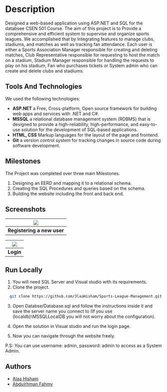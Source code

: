 # Description

Designed a web-based application using ASP.NET and SQL for the databsee CSEN 501 Course. The aim of this project is to Provide a comprehensive and efficient system to supervise and organize sports leagues. We accomplished that by Integrating features to manage clubs, stadiums, and matches as well as tracking fan attendance. Each user is either a Sports Association Manager responsible for creating and deleting matches, Club Representative responsible for requesting to host the match on a stadium, Stadium Manager responsible for handling the requests to play on his stadium, Fan who purchases tickets or System admin who can create and delete clubs and stadiums.

##  Tools And Technologies

We used the following technologies:
- **ASP.NET** a Free, Cross-platform, Open source framework for building web apps and services with .NET and C#.
- **MSSQL** a relational database management system (RDBMS) that is designed to provide a high-reliability, high-performance, and easy-to-use solution for the development of SQL-based applications.
- **HTML, CSS** Markup languages for the layout of the page and frontend.
- **Git** a version control system for tracking changes in source code during software development.

## Milestones

The Project was completed over three main Milestones.

1) Designing an EERD and mapping it to a relational schema.
2) Creating the SQL Procedures and queries based on the schema.
3) Building the website including the front and back end.

## Screenshots

| <img src="https://via.placeholder.com/468x300?text=App+Screenshot+Here"> |
|:--:| 
| **Registering a new user** |

| <img src="https://via.placeholder.com/468x300?text=App+Screenshot+Here"> |
|:--:| 
| **Login** |

## Run Locally

1) You will need SQL Server and Visual studio with its requirements.
2) Clone the project.
```bash
  git clone https://github.com/3laaHisham/Sports-League-Management.git
```
3) Open Databse/Database.sql and follow the instructions inside it and save the server name you connect to (If you use (localdb)\MSSQLLocalDB you will not worry about the configuration).

4) Open the solution in Visual studio and run the login page.

5) Now you can navigate through the website freely.

P.S: You can use username: admin, password: admin to access as a System Admin.

## Authors
- [Alaa Hisham](https://www.github.com/3laaHisham)
- [Abdulrhman Fahmy](https://www.github.com/abdulrhman500)


